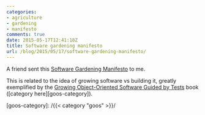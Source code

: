 ```yaml
---
categories:
- agriculture
- gardening
- manifesto
comments: true
date: 2015-05-17T12:41:18Z
title: Software gardening manifesto
url: /blog/2015/05/17/software-gardening-manifesto/
---
```


A friend sent this [Software Gardening Manifesto][manifesto] to me.

This is related to the idea of growing software vs building it, greatly exemplified by the [Growing Object-Oriented Software Guided by Tests][goos-book] book ([category here][goos-category]).

[goos-book]: http://www.growing-object-oriented-software.com/
[goos-category]: /{{< category "goos" >}}/


[manifesto]: http://softwaregarden.io/manifesto/
